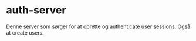 # auth-server

Denne server som sørger for at oprette og authenticate user sessions. Også at create users.